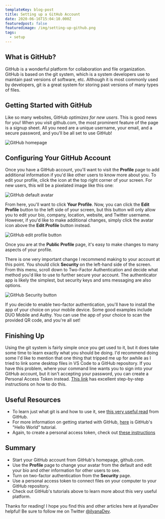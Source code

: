 ```yaml
---
templateKey: blog-post
title: Setting up a GitHub Account
date: 2020-06-16T15:04:10.000Z
featuredpost: false
featuredimage: /img/setting-up-github.png
tags:
  - setup
---
```


What is GitHub?
-

GitHub is a wonderful platform for collaboration and file organization. GitHub is based on the git system, which is a system developers use to maintain past versions of software, etc. Although it is most commonly used by developers, git is a great system for storing past versions of many types of files.

Getting Started with GitHub
-

Like so many websites, GitHub *optimizes for new users*. This is good news for you! When you visit github.com, the most prominent feature of the page is a signup sheet. All you need are a unique username, your email, and a secure password, and you'll be all set to use GitHub!

![GitHub homepage](/img/github-homepage.png "GitHub homepage")

Configuring Your GitHub Account
-

Once you have a GitHub account, you'll want to visit the **Profile** page to add additional information if you'd like other users to know more about you. To edit your profile, click the icon at the top right corner of your screen. For new users, this will be a pixelated image like this one:

![GitHub default avatar](/img/github-avatar.png "GitHub default avatar")

From here, you'll want to click **Your Profile**. Now, you can click the **Edit Profile** button to the left side of your screen, but this button will only allow you to edit your bio, company, location, website, and Twitter username. However, if you'd like to make additional changes, simply click the avatar icon above the **Edit Profile** button instead. 

![GitHub edit profile button](/img/github-edit-profile-button.png "GitHub edit profile button")

Once you are at the **Public Profile** page, it's easy to make changes to many aspects of your profile.

There is one very important change I recommend making to your account at this point. You should click **Security** on the left-hand side of the screen. From this menu, scroll down to Two-Factor Authentication and decide what method you'd like to use to further secure your account. The authenticator app is likely the simplest, but security keys and sms messaging are also options.

![GitHub Security button](/img/github-security.png "GitHub Security button")

If you decide to enable two-factor authentication, you'll have to install the app of your choice on your mobile device. Some good examples include DUO Mobile and Authy. You can use the app of your choice to scan the provided QR code, and you're all set!

Finishing Up
---

Using the git system is fairly simple once you get used to it, but it does take some time to learn exactly what you should be doing. I'd recommend doing some I'd like to mention that one thing that tripped me up for awhile as I tried to link some desktop files in VS Code to a GitHub repository. If you have this problem, where your command line wants you to sign into your GitHub account, but it isn't accepting your password, you can create a Personal Access Token instead. [This link](https://help.github.com/en/github/authenticating-to-github/creating-a-personal-access-token-for-the-command-line) has excellent step-by-step instructions on how to do this.

Useful Resources
---

* To learn just what git is and how to use it, see [this very useful read](https://guides.github.com/introduction/git-handbook/) from GitHub.
* For more information on getting started with GitHub, [here](https://guides.github.com/activities/hello-world/) is GitHub's "Hello World" tutorial.
* Again, to create a personal access token, check out [these instructions](https://help.github.com/en/github/authenticating-to-github/creating-a-personal-access-token-for-the-command-line)

Summary
---

* Start your GitHub account from GitHub's homepage, github.com.
* Use the **Profile** page to change your avatar from the default and edit your bio and other information for other users to see.
* Turn on two-factor authentication from the **Security** page.
* Use a personal access token to connect files on your computer to your GitHub repository.
* Check out GitHub's tutorials above to learn more about this very useful platform.

Thanks for reading! I hope you find this and other articles here at ilyanaDev helpful! Be sure to follow me on Twitter [@ilyanaDev](https://twitter.com/ilyanaDev).
